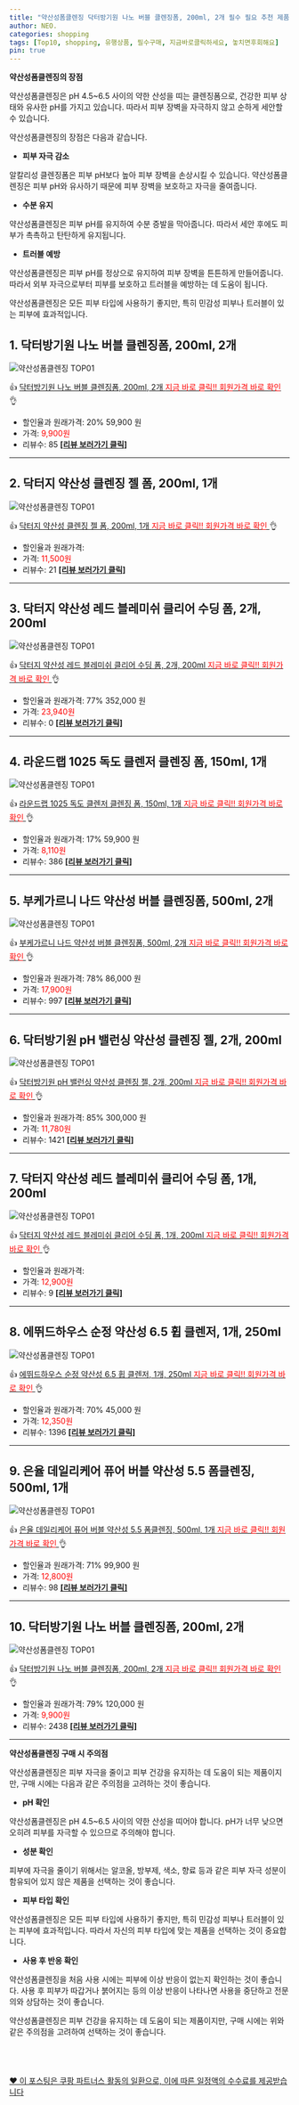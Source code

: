 ```yaml
---
title: "약산성폼클렌징 닥터방기원 나노 버블 클렌징폼, 200ml, 2개 필수 필요 추천 제품 비교 최저 가격 비교 장점 구매 후기 구매평"
author: NEO.
categories: shopping
tags: [Top10, shopping, 유행상품, 필수구매, 지금바로클릭하세요, 놓치면후회해요]
pin: true
---
```

**약산성폼클렌징의 장점**

약산성폼클렌징은 pH 4.5~6.5 사이의 약한 산성을 띠는 클렌징폼으로, 건강한 피부 상태와 유사한 pH를 가지고 있습니다. 따라서 피부 장벽을 자극하지 않고 순하게 세안할 수 있습니다.

약산성폼클렌징의 장점은 다음과 같습니다.

* **피부 자극 감소**

알칼리성 클렌징폼은 피부 pH보다 높아 피부 장벽을 손상시킬 수 있습니다. 약산성폼클렌징은 피부 pH와 유사하기 때문에 피부 장벽을 보호하고 자극을 줄여줍니다.

* **수분 유지**

약산성폼클렌징은 피부 pH를 유지하여 수분 증발을 막아줍니다. 따라서 세안 후에도 피부가 촉촉하고 탄탄하게 유지됩니다.

* **트러블 예방**

약산성폼클렌징은 피부 pH를 정상으로 유지하여 피부 장벽을 튼튼하게 만들어줍니다. 따라서 외부 자극으로부터 피부를 보호하고 트러블을 예방하는 데 도움이 됩니다.

약산성폼클렌징은 모든 피부 타입에 사용하기 좋지만, 특히 민감성 피부나 트러블이 있는 피부에 효과적입니다.

   

## 1. 닥터방기원 나노 버블 클렌징폼, 200ml, 2개

![약산성폼클렌징 TOP01](https://thumbnail9.coupangcdn.com/thumbnails/remote/490x490ex/image/retail/images/8242449654357996-63cb2875-41a1-4e84-8c4d-e3a601e655bf.jpg)


👍 [닥터방기원 나노 버블 클렌징폼, 200ml, 2개 <font color=red> 지금 바로 클릭!! 회원가격 바로 확인 </font> ](https://link.coupang.com/re/AFFSDP?lptag=AF3617701&subid=GithubCoopas&pageKey=1731531415&traceid=V0-153&itemId=17910083926&vendorItemId=70511521182) 👌 


- 할인율과 원래가격: 20%  59,900   원
- 가격: <span style='color:red'>9,900원</span>
- 리뷰수: 85  [**[리뷰 보러가기 클릭]**](https://link.coupang.com/re/AFFSDP?lptag=AF3617701&subid=GithubCoopas&pageKey=1731531415&traceid=V0-153&itemId=17910083926&vendorItemId=70511521182)

---


   

## 2. 닥터지 약산성 클렌징 젤 폼, 200ml, 1개

![약산성폼클렌징 TOP01](https://thumbnail9.coupangcdn.com/thumbnails/remote/490x490ex/image/retail/images/2022/10/13/10/2/0dc7ead9-28a8-4456-8b1e-ebf32acc6a74.jpg)


👍 [닥터지 약산성 클렌징 젤 폼, 200ml, 1개 <font color=red> 지금 바로 클릭!! 회원가격 바로 확인 </font> ](https://link.coupang.com/re/AFFSDP?lptag=AF3617701&subid=GithubCoopas&pageKey=6633183483&traceid=V0-153&itemId=16261723158&vendorItemId=83454591635) 👌 


- 할인율과 원래가격: 
- 가격: <span style='color:red'>11,500원</span>
- 리뷰수: 21  [**[리뷰 보러가기 클릭]**](https://link.coupang.com/re/AFFSDP?lptag=AF3617701&subid=GithubCoopas&pageKey=6633183483&traceid=V0-153&itemId=16261723158&vendorItemId=83454591635)

---


   

## 3. 닥터지 약산성 레드 블레미쉬 클리어 수딩 폼, 2개, 200ml

![약산성폼클렌징 TOP01](https://thumbnail10.coupangcdn.com/thumbnails/remote/490x490ex/image/retail/images/7693b8d7-0c38-46ce-b39c-ce74eef426bc6143906527775925404.png)


👍 [닥터지 약산성 레드 블레미쉬 클리어 수딩 폼, 2개, 200ml <font color=red> 지금 바로 클릭!! 회원가격 바로 확인 </font> ](https://link.coupang.com/re/AFFSDP?lptag=AF3617701&subid=GithubCoopas&pageKey=7261408597&traceid=V0-153&itemId=19168025731&vendorItemId=86286324792) 👌 


- 할인율과 원래가격: 77%  352,000   원
- 가격: <span style='color:red'>23,940원</span>
- 리뷰수: 0  [**[리뷰 보러가기 클릭]**](https://link.coupang.com/re/AFFSDP?lptag=AF3617701&subid=GithubCoopas&pageKey=7261408597&traceid=V0-153&itemId=19168025731&vendorItemId=86286324792)

---


   

## 4. 라운드랩 1025 독도 클렌저 클렌징 폼, 150ml, 1개

![약산성폼클렌징 TOP01](https://thumbnail9.coupangcdn.com/thumbnails/remote/490x490ex/image/retail/images/8055958725712085-45ccad35-4dd6-40f7-9f78-c13f4c43cd00.jpg)


👍 [라운드랩 1025 독도 클렌저 클렌징 폼, 150ml, 1개 <font color=red> 지금 바로 클릭!! 회원가격 바로 확인 </font> ](https://link.coupang.com/re/AFFSDP?lptag=AF3617701&subid=GithubCoopas&pageKey=1556632809&traceid=V0-153&itemId=2109195427&vendorItemId=76738589724) 👌 


- 할인율과 원래가격: 17%  59,900   원
- 가격: <span style='color:red'>8,110원</span>
- 리뷰수: 386  [**[리뷰 보러가기 클릭]**](https://link.coupang.com/re/AFFSDP?lptag=AF3617701&subid=GithubCoopas&pageKey=1556632809&traceid=V0-153&itemId=2109195427&vendorItemId=76738589724)

---


   

## 5. 부케가르니 나드 약산성 버블 클렌징폼, 500ml, 2개

![약산성폼클렌징 TOP01](https://thumbnail7.coupangcdn.com/thumbnails/remote/490x490ex/image/retail/images/5903674407463983-570c76a8-1e02-4742-8928-006b04a0de40.jpg)


👍 [부케가르니 나드 약산성 버블 클렌징폼, 500ml, 2개 <font color=red> 지금 바로 클릭!! 회원가격 바로 확인 </font> ](https://link.coupang.com/re/AFFSDP?lptag=AF3617701&subid=GithubCoopas&pageKey=6756343706&traceid=V0-153&itemId=15819544313&vendorItemId=80178897984) 👌 


- 할인율과 원래가격: 78%  86,000   원
- 가격: <span style='color:red'>17,900원</span>
- 리뷰수: 997  [**[리뷰 보러가기 클릭]**](https://link.coupang.com/re/AFFSDP?lptag=AF3617701&subid=GithubCoopas&pageKey=6756343706&traceid=V0-153&itemId=15819544313&vendorItemId=80178897984)

---


   

## 6. 닥터방기원 pH 밸런싱 약산성 클렌징 젤, 2개, 200ml

![약산성폼클렌징 TOP01](https://thumbnail9.coupangcdn.com/thumbnails/remote/490x490ex/image/retail/images/7816232770917269-b550a452-b16d-4c63-9593-db3e67649f40.jpg)


👍 [닥터방기원 pH 밸런싱 약산성 클렌징 젤, 2개, 200ml <font color=red> 지금 바로 클릭!! 회원가격 바로 확인 </font> ](https://link.coupang.com/re/AFFSDP?lptag=AF3617701&subid=GithubCoopas&pageKey=5585393864&traceid=V0-153&itemId=8940496582&vendorItemId=76227054200) 👌 


- 할인율과 원래가격: 85%  300,000   원
- 가격: <span style='color:red'>11,780원</span>
- 리뷰수: 1421  [**[리뷰 보러가기 클릭]**](https://link.coupang.com/re/AFFSDP?lptag=AF3617701&subid=GithubCoopas&pageKey=5585393864&traceid=V0-153&itemId=8940496582&vendorItemId=76227054200)

---


   

## 7. 닥터지 약산성 레드 블레미쉬 클리어 수딩 폼, 1개, 200ml

![약산성폼클렌징 TOP01](https://thumbnail10.coupangcdn.com/thumbnails/remote/490x490ex/image/retail/images/8239468648506508-db4af63f-7b4b-4886-a43a-7bc83f08bb9f.jpg)


👍 [닥터지 약산성 레드 블레미쉬 클리어 수딩 폼, 1개, 200ml <font color=red> 지금 바로 클릭!! 회원가격 바로 확인 </font> ](https://link.coupang.com/re/AFFSDP?lptag=AF3617701&subid=GithubCoopas&pageKey=7261408597&traceid=V0-153&itemId=6357409121&vendorItemId=73652687846) 👌 


- 할인율과 원래가격: 
- 가격: <span style='color:red'>12,900원</span>
- 리뷰수: 9  [**[리뷰 보러가기 클릭]**](https://link.coupang.com/re/AFFSDP?lptag=AF3617701&subid=GithubCoopas&pageKey=7261408597&traceid=V0-153&itemId=6357409121&vendorItemId=73652687846)

---


   

## 8. 에뛰드하우스 순정 약산성 6.5 휩 클렌저, 1개, 250ml

![약산성폼클렌징 TOP01](https://thumbnail10.coupangcdn.com/thumbnails/remote/490x490ex/image/retail/images/1248205421078996-fca51801-2b11-443a-a514-a20556133cc9.jpg)


👍 [에뛰드하우스 순정 약산성 6.5 휩 클렌저, 1개, 250ml <font color=red> 지금 바로 클릭!! 회원가격 바로 확인 </font> ](https://link.coupang.com/re/AFFSDP?lptag=AF3617701&subid=GithubCoopas&pageKey=5231966510&traceid=V0-153&itemId=11347212990&vendorItemId=74659595942) 👌 


- 할인율과 원래가격: 70%  45,000   원
- 가격: <span style='color:red'>12,350원</span>
- 리뷰수: 1396  [**[리뷰 보러가기 클릭]**](https://link.coupang.com/re/AFFSDP?lptag=AF3617701&subid=GithubCoopas&pageKey=5231966510&traceid=V0-153&itemId=11347212990&vendorItemId=74659595942)

---


   

## 9. 은율 데일리케어 퓨어 버블 약산성 5.5 폼클렌징, 500ml, 1개

![약산성폼클렌징 TOP01](https://thumbnail9.coupangcdn.com/thumbnails/remote/490x490ex/image/retail/images/4228737847407299-d8011032-4df2-4ac8-ab6a-41a234c4c556.jpg)


👍 [은율 데일리케어 퓨어 버블 약산성 5.5 폼클렌징, 500ml, 1개 <font color=red> 지금 바로 클릭!! 회원가격 바로 확인 </font> ](https://link.coupang.com/re/AFFSDP?lptag=AF3617701&subid=GithubCoopas&pageKey=1954900253&traceid=V0-153&itemId=3321905416&vendorItemId=71308771118) 👌 


- 할인율과 원래가격: 71%  99,900   원
- 가격: <span style='color:red'>12,800원</span>
- 리뷰수: 98  [**[리뷰 보러가기 클릭]**](https://link.coupang.com/re/AFFSDP?lptag=AF3617701&subid=GithubCoopas&pageKey=1954900253&traceid=V0-153&itemId=3321905416&vendorItemId=71308771118)

---


   

## 10. 닥터방기원 나노 버블 클렌징폼, 200ml, 2개

![약산성폼클렌징 TOP01](https://thumbnail9.coupangcdn.com/thumbnails/remote/490x490ex/image/retail/images/8242449654357996-63cb2875-41a1-4e84-8c4d-e3a601e655bf.jpg)


👍 [닥터방기원 나노 버블 클렌징폼, 200ml, 2개 <font color=red> 지금 바로 클릭!! 회원가격 바로 확인 </font> ](https://link.coupang.com/re/AFFSDP?lptag=AF3617701&subid=GithubCoopas&pageKey=1731531415&traceid=V0-153&itemId=17910083926&vendorItemId=70511521182) 👌 


- 할인율과 원래가격: 79%  120,000   원
- 가격: <span style='color:red'>9,900원</span>
- 리뷰수: 2438  [**[리뷰 보러가기 클릭]**](https://link.coupang.com/re/AFFSDP?lptag=AF3617701&subid=GithubCoopas&pageKey=1731531415&traceid=V0-153&itemId=17910083926&vendorItemId=70511521182)

---
**약산성폼클렌징 구매 시 주의점**

약산성폼클렌징은 피부 자극을 줄이고 피부 건강을 유지하는 데 도움이 되는 제품이지만, 구매 시에는 다음과 같은 주의점을 고려하는 것이 좋습니다.

* **pH 확인**

약산성폼클렌징은 pH 4.5~6.5 사이의 약한 산성을 띠어야 합니다. pH가 너무 낮으면 오히려 피부를 자극할 수 있으므로 주의해야 합니다.

* **성분 확인**

피부에 자극을 줄이기 위해서는 알코올, 방부제, 색소, 향료 등과 같은 피부 자극 성분이 함유되어 있지 않은 제품을 선택하는 것이 좋습니다.

* **피부 타입 확인**

약산성폼클렌징은 모든 피부 타입에 사용하기 좋지만, 특히 민감성 피부나 트러블이 있는 피부에 효과적입니다. 따라서 자신의 피부 타입에 맞는 제품을 선택하는 것이 중요합니다.

* **사용 후 반응 확인**

약산성폼클렌징을 처음 사용 시에는 피부에 이상 반응이 없는지 확인하는 것이 좋습니다. 사용 후 피부가 따갑거나 붉어지는 등의 이상 반응이 나타나면 사용을 중단하고 전문의와 상담하는 것이 좋습니다.

약산성폼클렌징은 피부 건강을 유지하는 데 도움이 되는 제품이지만, 구매 시에는 위와 같은 주의점을 고려하여 선택하는 것이 좋습니다.<br><br><br><br><br> [ ❤  이 포스팅은 쿠팡 파트너스 활동의 일환으로, 이에 따른 일정액의 수수료를 제공받습니다](https://link.coupang.com/a/bcEFyh)